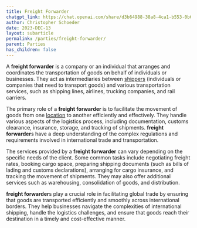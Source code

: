 ```yaml
---
title: Freight Forwarder
chatgpt_link: https://chat.openai.com/share/d3b64988-38a8-4ca1-b553-0b674235a0e1
author: Christopher Schoeder
date: 2023-DEC-13
layout: subarticle
permalink: /parties/freight-forwarder/
parent: Parties
has_children: false
---
```


A **freight forwarder** is a company or an individual that arranges and coordinates the transportation of goods on behalf of individuals or businesses. They act as intermediaries between <a href="/parties/shipper">shippers</a> (individuals or companies that need to transport goods) and various transportation services, such as shipping lines, airlines, trucking companies, and rail carriers.

The primary role of a **freight forwarder** is to facilitate the movement of goods from one <a href="/locations/">location</a> to another efficiently and effectively. They handle various aspects of the logistics process, including documentation, customs clearance, insurance, storage, and tracking of shipments. **freight forwarder**s have a deep understanding of the complex regulations and requirements involved in international trade and transportation.

The services provided by a **freight forwarder** can vary depending on the specific needs of the client. Some common tasks include negotiating freight rates, booking cargo space, preparing shipping documents (such as bills of lading and customs declarations), arranging for cargo insurance, and tracking the movement of shipments. They may also offer additional services such as warehousing, consolidation of goods, and distribution.

**freight forwarder**s play a crucial role in facilitating global trade by ensuring that goods are transported efficiently and smoothly across international borders. They help businesses navigate the complexities of international shipping, handle the logistics challenges, and ensure that goods reach their destination in a timely and cost-effective manner.
